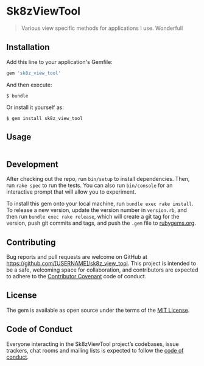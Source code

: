 # Sk8zViewTool

> Various view specific methods for applications I use.
Wonderfull
## Installation

Add this line to your application's Gemfile:

``` ruby
gem 'sk8z_view_tool'
```

And then execute:

    $ bundle

Or install it yourself as:

    $ gem install sk8z_view_tool

## Usage
```Sk8zViewTool::Renderer.copyright 'Zicrou', "All rights reserved"
```
## Development

After checking out the repo, run `bin/setup` to install dependencies. Then, run `rake spec` to run the tests. You can also run `bin/console` for an interactive prompt that will allow you to experiment.

To install this gem onto your local machine, run `bundle exec rake install`. To release a new version, update the version number in `version.rb`, and then run `bundle exec rake release`, which will create a git tag for the version, push git commits and tags, and push the `.gem` file to [rubygems.org](https://rubygems.org).

## Contributing

Bug reports and pull requests are welcome on GitHub at https://github.com/[USERNAME]/sk8z_view_tool. This project is intended to be a safe, welcoming space for collaboration, and contributors are expected to adhere to the [Contributor Covenant](http://contributor-covenant.org) code of conduct.

## License

The gem is available as open source under the terms of the [MIT License](https://opensource.org/licenses/MIT).

## Code of Conduct

Everyone interacting in the Sk8zViewTool project’s codebases, issue trackers, chat rooms and mailing lists is expected to follow the [code of conduct](https://github.com/[USERNAME]/sk8z_view_tool/blob/master/CODE_OF_CONDUCT.md).
